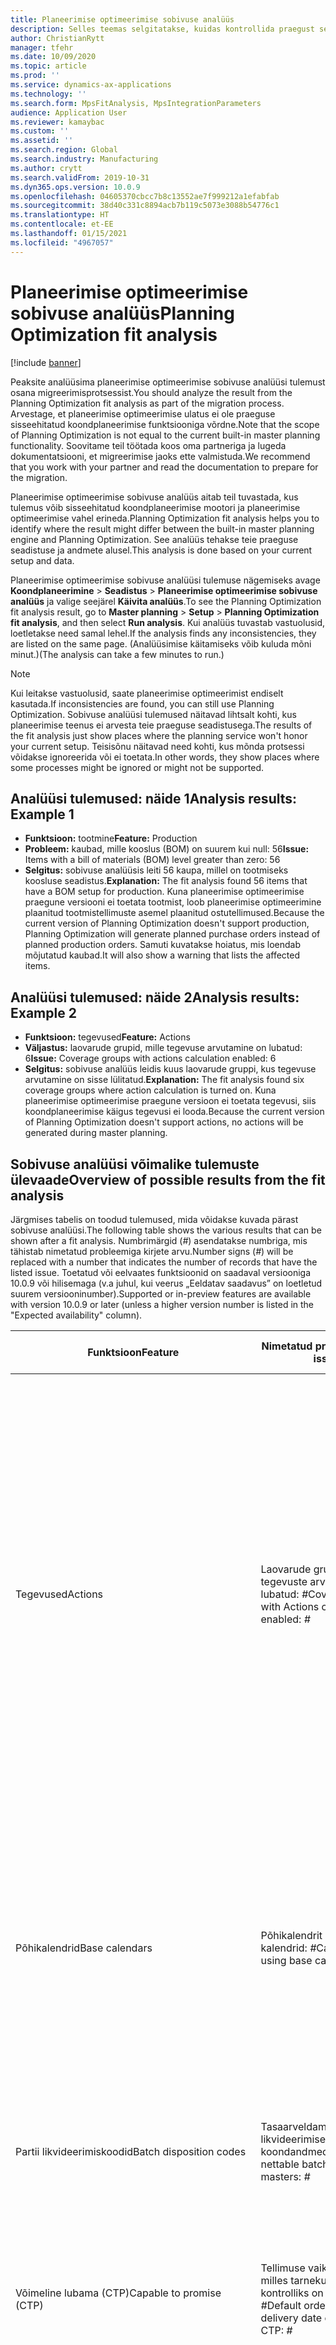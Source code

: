 ```yaml
---
title: Planeerimise optimeerimise sobivuse analüüs
description: Selles teemas selgitatakse, kuidas kontrollida praegust seadistust ja andmeid planeerimise optimeerimise funktsiooni võimaluste suhtes.
author: ChristianRytt
manager: tfehr
ms.date: 10/09/2020
ms.topic: article
ms.prod: ''
ms.service: dynamics-ax-applications
ms.technology: ''
ms.search.form: MpsFitAnalysis, MpsIntegrationParameters
audience: Application User
ms.reviewer: kamaybac
ms.custom: ''
ms.assetid: ''
ms.search.region: Global
ms.search.industry: Manufacturing
ms.author: crytt
ms.search.validFrom: 2019-10-31
ms.dyn365.ops.version: 10.0.9
ms.openlocfilehash: 04605370cbcc7b8c13552ae7f999212a1efabfab
ms.sourcegitcommit: 38d40c331c8894acb7b119c5073e3088b54776c1
ms.translationtype: HT
ms.contentlocale: et-EE
ms.lasthandoff: 01/15/2021
ms.locfileid: "4967057"
---
```

# <a name="planning-optimization-fit-analysis"></a><span data-ttu-id="e8161-103">Planeerimise optimeerimise sobivuse analüüs</span><span class="sxs-lookup"><span data-stu-id="e8161-103">Planning Optimization fit analysis</span></span>

[!include [banner](../../includes/banner.md)]

<span data-ttu-id="e8161-104">Peaksite analüüsima planeerimise optimeerimise sobivuse analüüsi tulemust osana migreerimisprotsessist.</span><span class="sxs-lookup"><span data-stu-id="e8161-104">You should analyze the result from the Planning Optimization fit analysis as part of the migration process.</span></span> <span data-ttu-id="e8161-105">Arvestage, et planeerimise optimeerimise ulatus ei ole praeguse sisseehitatud koondplaneerimise funktsiooniga võrdne.</span><span class="sxs-lookup"><span data-stu-id="e8161-105">Note that the scope of Planning Optimization is not equal to the current built-in master planning functionality.</span></span> <span data-ttu-id="e8161-106">Soovitame teil töötada koos oma partneriga ja lugeda dokumentatsiooni, et migreerimise jaoks ette valmistuda.</span><span class="sxs-lookup"><span data-stu-id="e8161-106">We recommend that you work with your partner and read the documentation to prepare for the migration.</span></span> 

<span data-ttu-id="e8161-107">Planeerimise optimeerimise sobivuse analüüs aitab teil tuvastada, kus tulemus võib sisseehitatud koondplaneerimise mootori ja planeerimise optimeerimise vahel erineda.</span><span class="sxs-lookup"><span data-stu-id="e8161-107">Planning Optimization fit analysis helps you to identify where the result might differ between the built-in master planning engine and Planning Optimization.</span></span> <span data-ttu-id="e8161-108">See analüüs tehakse teie praeguse seadistuse ja andmete alusel.</span><span class="sxs-lookup"><span data-stu-id="e8161-108">This analysis is done based on your current setup and data.</span></span> 

<span data-ttu-id="e8161-109">Planeerimise optimeerimise sobivuse analüüsi tulemuse nägemiseks avage **Koondplaneerimine** \> **Seadistus** \> **Planeerimise optimeerimise sobivuse analüüs** ja valige seejärel **Käivita analüüs**.</span><span class="sxs-lookup"><span data-stu-id="e8161-109">To see the Planning Optimization fit analysis result, go to **Master planning** \> **Setup** \> **Planning Optimization fit analysis**, and then select **Run analysis**.</span></span> <span data-ttu-id="e8161-110">Kui analüüs tuvastab vastuolusid, loetletakse need samal lehel.</span><span class="sxs-lookup"><span data-stu-id="e8161-110">If the analysis finds any inconsistencies, they are listed on the same page.</span></span> <span data-ttu-id="e8161-111">(Analüüsimise käitamiseks võib kuluda mõni minut.)</span><span class="sxs-lookup"><span data-stu-id="e8161-111">(The analysis can take a few minutes to run.)</span></span>

> [!NOTE]
> <span data-ttu-id="e8161-112">Kui leitakse vastuolusid, saate planeerimise optimeerimist endiselt kasutada.</span><span class="sxs-lookup"><span data-stu-id="e8161-112">If inconsistencies are found, you can still use Planning Optimization.</span></span> <span data-ttu-id="e8161-113">Sobivuse analüüsi tulemused näitavad lihtsalt kohti, kus planeerimise teenus ei arvesta teie praeguse seadistusega.</span><span class="sxs-lookup"><span data-stu-id="e8161-113">The results of the fit analysis just show places where the planning service won't honor your current setup.</span></span> <span data-ttu-id="e8161-114">Teisisõnu näitavad need kohti, kus mõnda protsessi võidakse ignoreerida või ei toetata.</span><span class="sxs-lookup"><span data-stu-id="e8161-114">In other words, they show places where some processes might be ignored or might not be supported.</span></span>

## <a name="analysis-results-example-1"></a><span data-ttu-id="e8161-115">Analüüsi tulemused: näide 1</span><span class="sxs-lookup"><span data-stu-id="e8161-115">Analysis results: Example 1</span></span>

- <span data-ttu-id="e8161-116">**Funktsioon:** tootmine</span><span class="sxs-lookup"><span data-stu-id="e8161-116">**Feature:** Production</span></span>
- <span data-ttu-id="e8161-117">**Probleem:** kaubad, mille kooslus (BOM) on suurem kui null: 56</span><span class="sxs-lookup"><span data-stu-id="e8161-117">**Issue:** Items with a bill of materials (BOM) level greater than zero: 56</span></span>
- <span data-ttu-id="e8161-118">**Selgitus:** sobivuse analüüsis leiti 56 kaupa, millel on tootmiseks koosluse seadistus.</span><span class="sxs-lookup"><span data-stu-id="e8161-118">**Explanation:** The fit analysis found 56 items that have a BOM setup for production.</span></span> <span data-ttu-id="e8161-119">Kuna planeerimise optimeerimise praegune versiooni ei toetata tootmist, loob planeerimise optimeerimine plaanitud tootmistellimuste asemel plaanitud ostutellimused.</span><span class="sxs-lookup"><span data-stu-id="e8161-119">Because the current version of Planning Optimization doesn't support production, Planning Optimization will generate planned purchase orders instead of planned production orders.</span></span> <span data-ttu-id="e8161-120">Samuti kuvatakse hoiatus, mis loendab mõjutatud kaubad.</span><span class="sxs-lookup"><span data-stu-id="e8161-120">It will also show a warning that lists the affected items.</span></span>

## <a name="analysis-results-example-2"></a><span data-ttu-id="e8161-121">Analüüsi tulemused: näide 2</span><span class="sxs-lookup"><span data-stu-id="e8161-121">Analysis results: Example 2</span></span>

- <span data-ttu-id="e8161-122">**Funktsioon:** tegevused</span><span class="sxs-lookup"><span data-stu-id="e8161-122">**Feature:** Actions</span></span>
- <span data-ttu-id="e8161-123">**Väljastus:** laovarude grupid, mille tegevuse arvutamine on lubatud: 6</span><span class="sxs-lookup"><span data-stu-id="e8161-123">**Issue:** Coverage groups with actions calculation enabled: 6</span></span>
- <span data-ttu-id="e8161-124">**Selgitus:** sobivuse analüüs leidis kuus laovarude gruppi, kus tegevuse arvutamine on sisse lülitatud.</span><span class="sxs-lookup"><span data-stu-id="e8161-124">**Explanation:** The fit analysis found six coverage groups where action calculation is turned on.</span></span> <span data-ttu-id="e8161-125">Kuna planeerimise optimeerimise praegune versioon ei toetata tegevusi, siis koondplaneerimise käigus tegevusi ei looda.</span><span class="sxs-lookup"><span data-stu-id="e8161-125">Because the current version of Planning Optimization doesn't support actions, no actions will be generated during master planning.</span></span>

## <a name="overview-of-possible-results-from-the-fit-analysis"></a><span data-ttu-id="e8161-126">Sobivuse analüüsi võimalike tulemuste ülevaade</span><span class="sxs-lookup"><span data-stu-id="e8161-126">Overview of possible results from the fit analysis</span></span>

<span data-ttu-id="e8161-127">Järgmises tabelis on toodud tulemused, mida võidakse kuvada pärast sobivuse analüüsi.</span><span class="sxs-lookup"><span data-stu-id="e8161-127">The following table shows the various results that can be shown after a fit analysis.</span></span> <span data-ttu-id="e8161-128">Numbrimärgid (_\#_) asendatakse numbriga, mis tähistab nimetatud probleemiga kirjete arvu.</span><span class="sxs-lookup"><span data-stu-id="e8161-128">Number signs (_\#_) will be replaced with a number that indicates the number of records that have the listed issue.</span></span> <span data-ttu-id="e8161-129">Toetatud või eelvaates funktsioonid on saadaval versiooniga 10.0.9 või hilisemaga (v.a juhul, kui veerus „Eeldatav saadavus” on loetletud suurem versiooninumber).</span><span class="sxs-lookup"><span data-stu-id="e8161-129">Supported or in-preview features are available with version 10.0.9 or later (unless a higher version number is listed in the "Expected availability" column).</span></span>

| <span data-ttu-id="e8161-130">Funktsioon</span><span class="sxs-lookup"><span data-stu-id="e8161-130">Feature</span></span> | <span data-ttu-id="e8161-131">Nimetatud probleem</span><span class="sxs-lookup"><span data-stu-id="e8161-131">Listed issue</span></span> | <span data-ttu-id="e8161-132">Selgitus</span><span class="sxs-lookup"><span data-stu-id="e8161-132">Explanation</span></span> | <span data-ttu-id="e8161-133">Eeldatav saadavus</span><span class="sxs-lookup"><span data-stu-id="e8161-133">Expected availability</span></span> |
| --- | --- | --- | --- |
| <span data-ttu-id="e8161-134">Tegevused</span><span class="sxs-lookup"><span data-stu-id="e8161-134">Actions</span></span> | <span data-ttu-id="e8161-135">Laovarude grupp, mille tegevuste arvutamine on lubatud: _\#_</span><span class="sxs-lookup"><span data-stu-id="e8161-135">Coverage groups with Actions calculation enabled: _\#_</span></span> | <span data-ttu-id="e8161-136">See funktsioon on ootel.</span><span class="sxs-lookup"><span data-stu-id="e8161-136">This feature is pending.</span></span> <span data-ttu-id="e8161-137">Sellest sättest hoolimata ei looda praegu koondplaneerimise ajal tegevusi, kui planeerimise optimeerimine on lubatud.</span><span class="sxs-lookup"><span data-stu-id="e8161-137">Currently, actions aren't generated during master planning when Planning Optimization is enabled, regardless of this setting.</span></span> <span data-ttu-id="e8161-138">Tegevuste peamine eesmärk on pakkuda soovitusi olemasolevate tellimuste muutmiseks.</span><span class="sxs-lookup"><span data-stu-id="e8161-138">The main purpose of actions is to suggest changes to existing orders.</span></span> <span data-ttu-id="e8161-139">Hinnake, kas teie äriprotsessi osana rakendatakse tegevusi aktiivselt või piisab tellimustega seotud viivituste teabest.</span><span class="sxs-lookup"><span data-stu-id="e8161-139">Evaluate if actions are actively applied as part of your business processes or if the delay information related to the orders is sufficient.</span></span> | <span data-ttu-id="e8161-140">2021. oktoober</span><span class="sxs-lookup"><span data-stu-id="e8161-140">October 2021</span></span> |
| <span data-ttu-id="e8161-141">Põhikalendrid</span><span class="sxs-lookup"><span data-stu-id="e8161-141">Base calendars</span></span> | <span data-ttu-id="e8161-142">Põhikalendrit kasutavad kalendrid: _\#_</span><span class="sxs-lookup"><span data-stu-id="e8161-142">Calendars using base calendar: _\#_</span></span> | <span data-ttu-id="e8161-143">See funktsioon on ootel.</span><span class="sxs-lookup"><span data-stu-id="e8161-143">This feature is pending.</span></span> <span data-ttu-id="e8161-144">Praegu eiratakse põhikalendrit, kui planeerimise optimeerimine on lubatud.</span><span class="sxs-lookup"><span data-stu-id="e8161-144">Currently, the base calendar is ignored when Planning Optimization is enabled.</span></span> <span data-ttu-id="e8161-145">Hinnake, kas teie äriprotsesside jaoks on vajalik põhikalender või piisab kalendrite otsesest seadistusest.</span><span class="sxs-lookup"><span data-stu-id="e8161-145">Evaluate if the base calendar is needed for your business processes or if direct setup in calendars is sufficient.</span></span> | <span data-ttu-id="e8161-146">2021. aprill</span><span class="sxs-lookup"><span data-stu-id="e8161-146">April 2021</span></span> | 
| <span data-ttu-id="e8161-147">Partii likvideerimiskoodid</span><span class="sxs-lookup"><span data-stu-id="e8161-147">Batch disposition codes</span></span> | <span data-ttu-id="e8161-148">Tasaarveldamatu partii likvideerimise koondandmed: _\#_</span><span class="sxs-lookup"><span data-stu-id="e8161-148">Non-nettable batch disposition masters: _\#_</span></span> | <span data-ttu-id="e8161-149">See funktsioon on ootel.</span><span class="sxs-lookup"><span data-stu-id="e8161-149">This feature is pending.</span></span> <span data-ttu-id="e8161-150">Praegu eiratakse partii likvideerimise koode, kui planeerimise optimeerimine on lubatud.</span><span class="sxs-lookup"><span data-stu-id="e8161-150">Currently, batch disposition codes are ignored when Planning Optimization is enabled.</span></span> | <span data-ttu-id="e8161-151">2021. oktoober</span><span class="sxs-lookup"><span data-stu-id="e8161-151">October 2021</span></span> |
| <span data-ttu-id="e8161-152">Võimeline lubama (CTP)</span><span class="sxs-lookup"><span data-stu-id="e8161-152">Capable to promise (CTP)</span></span> | <span data-ttu-id="e8161-153">Tellimuse vaikesätted, milles tarnekuupäeva kontrolliks on seatud CTP: _\#_</span><span class="sxs-lookup"><span data-stu-id="e8161-153">Default order settings with delivery date control set to CTP: _\#_</span></span> | <span data-ttu-id="e8161-154">See funktsioon on ootel.</span><span class="sxs-lookup"><span data-stu-id="e8161-154">This feature is pending.</span></span> <span data-ttu-id="e8161-155">Sellest sättest hoolimata eiratakse praegu CTP-d, kui planeerimise optimeerimine on lubatud.</span><span class="sxs-lookup"><span data-stu-id="e8161-155">Currently, CTP is ignored when Planning Optimization is enabled, regardless of this setting.</span></span> | <span data-ttu-id="e8161-156">2021. oktoober</span><span class="sxs-lookup"><span data-stu-id="e8161-156">October 2021</span></span> |
| <span data-ttu-id="e8161-157">Staatilise plaani kopeerimine dünaamilisse plaani</span><span class="sxs-lookup"><span data-stu-id="e8161-157">Copy static to dynamic plan</span></span> | <span data-ttu-id="e8161-158">Koondplaneerimise parameetrites on lubatud staatilise plaani kopeerimine dünaamilisse plaani.</span><span class="sxs-lookup"><span data-stu-id="e8161-158">Copy of static to dynamic plan is enabled on the master planning parameters.</span></span> | <span data-ttu-id="e8161-159">Sellest sättest hoolimata ei kopeeri planeerimise optimeerimine staatilist plaani dünaamilisse plaani.</span><span class="sxs-lookup"><span data-stu-id="e8161-159">Planning Optimization doesn't copy the static plan to the dynamic plan, regardless of this setting.</span></span> <span data-ttu-id="e8161-160">Üldiselt on see kontseptsioon vähem oluline kiiruse ja täieliku taasloomise tõttu, mida planeerimise optimeerimine võimaldab.</span><span class="sxs-lookup"><span data-stu-id="e8161-160">In general, this concept is less relevant because of the speed and complete regeneration that Planning Optimization provides.</span></span> <span data-ttu-id="e8161-161">Kui kasutatakse kaht või enamat plaani, tuleb iga plaani jaoks käivitada koondplaneerimine.</span><span class="sxs-lookup"><span data-stu-id="e8161-161">If two or more plans are used, master planning should be triggered for each plan.</span></span> | <span data-ttu-id="e8161-162">2021. oktoober</span><span class="sxs-lookup"><span data-stu-id="e8161-162">October 2021</span></span> |
| <span data-ttu-id="e8161-163">Kinnitamine</span><span class="sxs-lookup"><span data-stu-id="e8161-163">Firming</span></span> | <span data-ttu-id="e8161-164">Laovarude grupid, millel on määratud automaatkinnitamise ajapiir: _\#_</span><span class="sxs-lookup"><span data-stu-id="e8161-164">Coverage groups with auto firming time fence set: _\#_</span></span> | <span data-ttu-id="e8161-165">Versioonis 10.0.7 ja uuemates versioonides toetatakse kinnitamist eraldi kinnitamise pakett-tööna pärast koondplaneerimise lõpule viimist (eeldusel, et funktsioon _Automaatkinnitus planeerimise optimeerimiseks_ on [funktsioonihalduses](../../../fin-ops-core/fin-ops/get-started/feature-management/feature-management-overview.md) lubatud).</span><span class="sxs-lookup"><span data-stu-id="e8161-165">In version 10.0.7 and later, firming is supported as a separate firming batch job after master planning is completed (provided the _Auto-firming for Planning Optimization_ feature has been enabled in [feature management](../../../fin-ops-core/fin-ops/get-started/feature-management/feature-management-overview.md)).</span></span> <span data-ttu-id="e8161-166">Arvestage sellega, et automaatkinnitus planeerimise optimeerimiseks põhineb tellimuse kuupäeval (alguskuupäeval), mitte vajaduse kuupäeval (lõppkuupäeval).</span><span class="sxs-lookup"><span data-stu-id="e8161-166">Note that auto firming for Planning Optimization is based on the order date (start date), not the requirement date (end date).</span></span> <span data-ttu-id="e8161-167">Selline käitumismudel tagab, et plaanitud tellimuste kinnitamine toimub õigel ajal, ilma et peaksite kinnitamisajavahemikus täitmisajaga arvestama.</span><span class="sxs-lookup"><span data-stu-id="e8161-167">This behavior ensures that firming of planned orders occurs in due time, without having to include lead time in the firming time fence.</span></span> | <span data-ttu-id="e8161-168">Toetatud</span><span class="sxs-lookup"><span data-stu-id="e8161-168">Supported</span></span> |
| <span data-ttu-id="e8161-169">Kinnitamine</span><span class="sxs-lookup"><span data-stu-id="e8161-169">Firming</span></span> | <span data-ttu-id="e8161-170">Kauba laovarude kirjed, millel on määratud automaatkinnitamine: _\#_</span><span class="sxs-lookup"><span data-stu-id="e8161-170">Item coverage records with auto firming set: _\#_</span></span> | <span data-ttu-id="e8161-171">Versioonis 10.0.7 ja uuemates versioonides toetatakse automaatkinnitamist eraldi kinnitamise pakett-tööna pärast koondplaneerimise lõpule viimist (eeldusel, et funktsioon _Automaatkinnitus planeerimise optimeerimiseks_ on [funktsioonihalduses](../../../fin-ops-core/fin-ops/get-started/feature-management/feature-management-overview.md) lubatud).</span><span class="sxs-lookup"><span data-stu-id="e8161-171">In version 10.0.7 and later, auto firming is supported as a separate firming batch job after master planning is completed (provided the _Auto-firming for Planning Optimization_ feature has been enabled in [feature management](../../../fin-ops-core/fin-ops/get-started/feature-management/feature-management-overview.md)).</span></span> <span data-ttu-id="e8161-172">Arvestage sellega, et automaatkinnitus planeerimise optimeerimiseks põhineb tellimuse kuupäeval (alguskuupäeval), mitte vajaduse kuupäeval (lõppkuupäeval).</span><span class="sxs-lookup"><span data-stu-id="e8161-172">Note that auto firming for Planning Optimization is based on the order date (start date), not the requirement date (end date).</span></span> <span data-ttu-id="e8161-173">Selline käitumismudel tagab, et plaanitud tellimuste kinnitamine toimub õigel ajal, ilma et peaksite kinnitamisajavahemikus täitmisajaga arvestama.</span><span class="sxs-lookup"><span data-stu-id="e8161-173">This behavior ensures that firming of planned orders occurs in due time, without having to include lead time in the firming time fence.</span></span> | <span data-ttu-id="e8161-174">Toetatud</span><span class="sxs-lookup"><span data-stu-id="e8161-174">Supported</span></span> |
| <span data-ttu-id="e8161-175">Kinnitamine</span><span class="sxs-lookup"><span data-stu-id="e8161-175">Firming</span></span> | <span data-ttu-id="e8161-176">Koondplaanid, millel on määratud automaatkinnitamine: _\#_</span><span class="sxs-lookup"><span data-stu-id="e8161-176">Master plans with auto firming set: _\#_</span></span> | <span data-ttu-id="e8161-177">Versioonis 10.0.7 ja uuemates versioonides toetatakse automaatkinnitamist eraldi kinnitamise pakett-tööna pärast koondplaneerimise lõpule viimist (eeldusel, et funktsioon _Automaatkinnitus planeerimise optimeerimiseks_ on [funktsioonihalduses](../../../fin-ops-core/fin-ops/get-started/feature-management/feature-management-overview.md) lubatud).</span><span class="sxs-lookup"><span data-stu-id="e8161-177">In version 10.0.7 and later, auto firming is supported as a separate firming batch job after master planning is completed (provided the _Auto-firming for Planning Optimization_ feature has been enabled in [feature management](../../../fin-ops-core/fin-ops/get-started/feature-management/feature-management-overview.md)).</span></span> <span data-ttu-id="e8161-178">Arvestage sellega, et automaatkinnitus planeerimise optimeerimiseks põhineb tellimuse kuupäeval (alguskuupäeval), mitte vajaduse kuupäeval (lõppkuupäeval).</span><span class="sxs-lookup"><span data-stu-id="e8161-178">Note that auto firming for Planning Optimization is based on the order date (start date), not the requirement date (end date).</span></span> <span data-ttu-id="e8161-179">Selline käitumismudel tagab, et plaanitud tellimuste kinnitamine toimub õigel ajal, ilma et peaksite kinnitamisajavahemikus täitmisajaga arvestama.</span><span class="sxs-lookup"><span data-stu-id="e8161-179">This behavior ensures that firming of planned orders occurs in due time, without having to include lead time in the firming time fence.</span></span> | <span data-ttu-id="e8161-180">Toetatud</span><span class="sxs-lookup"><span data-stu-id="e8161-180">Supported</span></span> |
| <span data-ttu-id="e8161-181">FitAnalysisPlanningItems</span><span class="sxs-lookup"><span data-stu-id="e8161-181">FitAnalysisPlanningItems</span></span> | <span data-ttu-id="e8161-182">Plaanimisüksused: _\#_</span><span class="sxs-lookup"><span data-stu-id="e8161-182">Planning Items: _\#_</span></span> | <span data-ttu-id="e8161-183">See funktsioon on ootel.</span><span class="sxs-lookup"><span data-stu-id="e8161-183">This feature is pending.</span></span> <span data-ttu-id="e8161-184">Praegu käsitletakse plaanimisüksuseid nagu tavalisi kaupu, kui planeerimise optimeerimine on lubatud.</span><span class="sxs-lookup"><span data-stu-id="e8161-184">Currently, planning items are handled like regular items when Planning Optimization is enabled.</span></span> | <span data-ttu-id="e8161-185">2021. oktoober</span><span class="sxs-lookup"><span data-stu-id="e8161-185">October 2021</span></span> |
| <span data-ttu-id="e8161-186">Eelarve</span><span class="sxs-lookup"><span data-stu-id="e8161-186">Forecast</span></span> | <span data-ttu-id="e8161-187">Laovarude grupid, millel on lubatud kontsernisiseste tellimuste kaasamine: _\#_</span><span class="sxs-lookup"><span data-stu-id="e8161-187">Coverage groups with "Include intercompany orders" enabled: _\#_</span></span> | <span data-ttu-id="e8161-188">See funktsioon on ootel.</span><span class="sxs-lookup"><span data-stu-id="e8161-188">This feature is pending.</span></span> <span data-ttu-id="e8161-189">Sellest sättest hoolimata ei hõlma koondplaneerimine praegu sissetulevat planeeritud nõudlust, kui planeerimise optimeerimine on lubatud.</span><span class="sxs-lookup"><span data-stu-id="e8161-189">Currently, master planning doesn't include downstream planned demand when Planning Optimization is enabled, regardless of this setting.</span></span> <span data-ttu-id="e8161-190">Pange tähele, et väljastatud/kinnitatud tellimused töötavad endiselt tavaliste kontsernisiseste funktsioonidega ja hõlmavad enamikku stsenaariume.</span><span class="sxs-lookup"><span data-stu-id="e8161-190">Note that released/firmed orders still work with the regular intercompany functionality and will cover most scenarios.</span></span> | <span data-ttu-id="e8161-191">Eelvaates</span><span class="sxs-lookup"><span data-stu-id="e8161-191">In preview</span></span> |
| <span data-ttu-id="e8161-192">Eelarve</span><span class="sxs-lookup"><span data-stu-id="e8161-192">Forecast</span></span> | <span data-ttu-id="e8161-193">Laovarude grupid, mille sätte „Prognoosi vähendamisalus:” väärtus pole „Tellimused”: _\#_</span><span class="sxs-lookup"><span data-stu-id="e8161-193">Coverage groups with "Reduce forecast by" setting set to a value different than "Orders": _\#_</span></span> | <span data-ttu-id="e8161-194">Sellest sättest hoolimata kasutab planeerimise optimeerimine tellimuste puhul vaikimisi sätet „Prognoosi vähendamisalus:”.</span><span class="sxs-lookup"><span data-stu-id="e8161-194">By default, Planning Optimization uses "Reduce forecast by" for orders, regardless of this setting.</span></span> | <span data-ttu-id="e8161-195">Toetatud</span><span class="sxs-lookup"><span data-stu-id="e8161-195">Supported</span></span> |
| <span data-ttu-id="e8161-196">Eelarve</span><span class="sxs-lookup"><span data-stu-id="e8161-196">Forecast</span></span> | <span data-ttu-id="e8161-197">Alammudelitega prognoosimudelid: _\#_</span><span class="sxs-lookup"><span data-stu-id="e8161-197">Forecast models with sub models: _\#_</span></span> | <span data-ttu-id="e8161-198">See funktsioon on ootel.</span><span class="sxs-lookup"><span data-stu-id="e8161-198">This feature is pending.</span></span> <span data-ttu-id="e8161-199">Praegu ei toetata allmudeleid kasutavaid prognoose, kui planeerimise optimeerimine on lubatud.</span><span class="sxs-lookup"><span data-stu-id="e8161-199">Currently, forecasts that use sub-models aren't supported when Planning Optimization is enabled.</span></span> <span data-ttu-id="e8161-200">Neid eiratakse, hoolimata sellest sättest.</span><span class="sxs-lookup"><span data-stu-id="e8161-200">They will be ignored, regardless of this setting.</span></span> | <span data-ttu-id="e8161-201">2021. aprill</span><span class="sxs-lookup"><span data-stu-id="e8161-201">April 2021</span></span> |
| <span data-ttu-id="e8161-202">Eelarve</span><span class="sxs-lookup"><span data-stu-id="e8161-202">Forecast</span></span> | <span data-ttu-id="e8161-203">Koondplaanid, millel on lubatud säte „Kaasa tarneprognoos”: _\#_</span><span class="sxs-lookup"><span data-stu-id="e8161-203">Master plans with "Include supply forecast" enabled: _\#_</span></span> | <span data-ttu-id="e8161-204">See funktsioon on ootel.</span><span class="sxs-lookup"><span data-stu-id="e8161-204">This feature is pending.</span></span> <span data-ttu-id="e8161-205">Praegu ei toetata tarneprognoose, kui planeerimise optimeerimine on lubatud.</span><span class="sxs-lookup"><span data-stu-id="e8161-205">Currently, supply forecasts aren't supported when Planning Optimization is enabled.</span></span> <span data-ttu-id="e8161-206">Neid eiratakse, hoolimata sellest sättest.</span><span class="sxs-lookup"><span data-stu-id="e8161-206">They will be ignored, regardless of this setting.</span></span> | <span data-ttu-id="e8161-207">2021. oktoober</span><span class="sxs-lookup"><span data-stu-id="e8161-207">October 2021</span></span> |
| <span data-ttu-id="e8161-208">Ajapiir</span><span class="sxs-lookup"><span data-stu-id="e8161-208">Freeze time fence</span></span> | <span data-ttu-id="e8161-209">Laovarude grupid, millel on määratud külmutamise ajapiir: _\#_</span><span class="sxs-lookup"><span data-stu-id="e8161-209">Coverage groups with freeze time fence set: _\#_</span></span> | <span data-ttu-id="e8161-210">Külmutamise ajapiiri ei kasutata sageli ja praegu pole plaanis seda planeerimise optimeerimisse kaasata.</span><span class="sxs-lookup"><span data-stu-id="e8161-210">The freeze time fence isn't often used, and there are currently no plans to include it for Planning Optimization.</span></span> <span data-ttu-id="e8161-211">Sellest sättest hoolimata eiratakse praegu külmutamise ajapiiri seadistust, kui planeerimise optimeerimine on lubatud.</span><span class="sxs-lookup"><span data-stu-id="e8161-211">Currently, the freeze time fence setup is ignored when Planning Optimization is enabled, regardless of this setting.</span></span> | <span data-ttu-id="e8161-212">Pole rakendatav</span><span class="sxs-lookup"><span data-stu-id="e8161-212">N/A</span></span> |
| <span data-ttu-id="e8161-213">Ajapiir</span><span class="sxs-lookup"><span data-stu-id="e8161-213">Freeze time fence</span></span> | <span data-ttu-id="e8161-214">Kauba laovarude kirjed, millel on määratud külmutamise ajapiir: _\#_</span><span class="sxs-lookup"><span data-stu-id="e8161-214">Item coverage records with freeze time fence set: _\#_</span></span> | <span data-ttu-id="e8161-215">Külmutamise ajapiiri ei kasutata sageli ja praegu pole plaanis seda planeerimise optimeerimisse kaasata.</span><span class="sxs-lookup"><span data-stu-id="e8161-215">The freeze time fence isn't often used, and there are currently no plans to include it for Planning Optimization.</span></span> <span data-ttu-id="e8161-216">Sellest sättest hoolimata eiratakse praegu külmutamise ajapiiri seadistust, kui planeerimise optimeerimine on lubatud.</span><span class="sxs-lookup"><span data-stu-id="e8161-216">Currently, the freeze time fence setup is ignored when Planning Optimization is enabled, regardless of this setting.</span></span> | <span data-ttu-id="e8161-217">Pole rakendatav</span><span class="sxs-lookup"><span data-stu-id="e8161-217">N/A</span></span> |
| <span data-ttu-id="e8161-218">Ajapiir</span><span class="sxs-lookup"><span data-stu-id="e8161-218">Freeze time fence</span></span> | <span data-ttu-id="e8161-219">Koondplaanid, millel on määratud külmutamise ajapiir: _\#_</span><span class="sxs-lookup"><span data-stu-id="e8161-219">Master plans with freeze time fence set: _\#_</span></span> | <span data-ttu-id="e8161-220">Külmutamise ajapiiri ei kasutata sageli ja praegu pole plaanis seda planeerimise optimeerimisse kaasata.</span><span class="sxs-lookup"><span data-stu-id="e8161-220">The freeze time fence isn't often used, and there are currently no plans to include it for Planning Optimization.</span></span> <span data-ttu-id="e8161-221">Sellest sättest hoolimata eiratakse praegu külmutamise ajapiiri seadistust, kui planeerimise optimeerimine on lubatud.</span><span class="sxs-lookup"><span data-stu-id="e8161-221">Currently, the freeze time fence setup is ignored when Planning Optimization is enabled, regardless of this setting.</span></span> | <span data-ttu-id="e8161-222">Pole rakendatav</span><span class="sxs-lookup"><span data-stu-id="e8161-222">N/A</span></span> |
| <span data-ttu-id="e8161-223">Kontsernisisene</span><span class="sxs-lookup"><span data-stu-id="e8161-223">Intercompany</span></span> | <span data-ttu-id="e8161-224">Koondplaanid, mis hõlmavad plaanitud sissetulevat nõudlust: _\#_</span><span class="sxs-lookup"><span data-stu-id="e8161-224">Master plans including planned downstream demand: _\#_</span></span> | <span data-ttu-id="e8161-225">See funktsioon on ootel.</span><span class="sxs-lookup"><span data-stu-id="e8161-225">This feature is pending.</span></span> <span data-ttu-id="e8161-226">Sellest sättest hoolimata ei hõlma koondplaneerimine praegu sissetulevat planeeritud nõudlust, kui planeerimise optimeerimine on lubatud.</span><span class="sxs-lookup"><span data-stu-id="e8161-226">Currently, master planning doesn't include downstream planned demand when Planning Optimization is enabled, regardless of this setting.</span></span> <span data-ttu-id="e8161-227">Pange tähele, et väljastatud/kinnitatud tellimused töötavad endiselt tüüpiliste kontsernisiseste funktsioonidega ja hõlmavad enamikku stsenaariume.</span><span class="sxs-lookup"><span data-stu-id="e8161-227">Note that released/firmed orders still work with the normal intercompany functionality and will cover most scenarios.</span></span> | <span data-ttu-id="e8161-228">Eelvaates</span><span class="sxs-lookup"><span data-stu-id="e8161-228">In preview</span></span> |
| <span data-ttu-id="e8161-229">Kanban</span><span class="sxs-lookup"><span data-stu-id="e8161-229">Kanban</span></span> | <span data-ttu-id="e8161-230">Kauba laovarude kirjed, mille plaanitud tellimusetüüp on kanban: _\#_</span><span class="sxs-lookup"><span data-stu-id="e8161-230">Item coverage records with planned order type kanban: _\#_</span></span> | <span data-ttu-id="e8161-231">See funktsioon on ootel.</span><span class="sxs-lookup"><span data-stu-id="e8161-231">This feature is pending.</span></span> <span data-ttu-id="e8161-232">Praegu eiratakse kanbaniks määratud kauba laovarusid, kui planeerimise optimeerimine on lubatud.</span><span class="sxs-lookup"><span data-stu-id="e8161-232">Currently, item coverage that is set to kanban will be ignored when Planning Optimization is enabled.</span></span> <span data-ttu-id="e8161-233">Plaanitud tellimusetüübi kanban puhul kuvatakse koondplaneerimise ajal hoiatus ja seotud nõudluse täitmiseks luuakse plaanitud ostutellimused.</span><span class="sxs-lookup"><span data-stu-id="e8161-233">The kanban planned order type will create a warning during master planning, and planned purchase orders will be created to cover the related demand.</span></span> | <span data-ttu-id="e8161-234">2021. oktoober</span><span class="sxs-lookup"><span data-stu-id="e8161-234">October 2021</span></span> |
| <span data-ttu-id="e8161-235">Kanban</span><span class="sxs-lookup"><span data-stu-id="e8161-235">Kanban</span></span> | <span data-ttu-id="e8161-236">Kanban-tellimuse vaiketüübiga kaubad: _\#_</span><span class="sxs-lookup"><span data-stu-id="e8161-236">Items with default order type kanban: _\#_</span></span> | <span data-ttu-id="e8161-237">Praegu eiratakse kanbaniks määratud vaiketellimusetüüpi, kui planeerimise optimeerimine on lubatud.</span><span class="sxs-lookup"><span data-stu-id="e8161-237">Currently, a default order type that is set to kanban will be ignored when Planning Optimization is enabled.</span></span> <span data-ttu-id="e8161-238">Vaiketellimusetüübi kanban puhul kuvatakse koondplaneerimise ajal hoiatus ja seotud nõudluse täitmiseks luuakse plaanitud ostutellimused.</span><span class="sxs-lookup"><span data-stu-id="e8161-238">The kanban default order type will create a warning during master planning, and planned purchase orders will be created to cover the related demand.</span></span> | <span data-ttu-id="e8161-239">2021. oktoober</span><span class="sxs-lookup"><span data-stu-id="e8161-239">October 2021</span></span> |
| <span data-ttu-id="e8161-240">Toote töötsükli olek</span><span class="sxs-lookup"><span data-stu-id="e8161-240">Product lifecycle state</span></span>   | <span data-ttu-id="e8161-241">Toote töötsükli olekud pole planeerimiseks aktiivsed: _\#_</span><span class="sxs-lookup"><span data-stu-id="e8161-241">Product lifecycle states not active for planning: _\#_</span></span> | <span data-ttu-id="e8161-242">See on ootel funktsioon.</span><span class="sxs-lookup"><span data-stu-id="e8161-242">This is a pending feature.</span></span> <span data-ttu-id="e8161-243">Hetkel toote töötsükli olekut ignoreeritakse, kui planeerimise optimeerimine on lubatud.</span><span class="sxs-lookup"><span data-stu-id="e8161-243">Currently the Product lifecycle state is ignored with Planning Optimization enabled.</span></span> <span data-ttu-id="e8161-244">Saate korrigeerida plaani taseme tootefiltrit, et vältida toodete kaasamist, kui planeerimisel on toote töötsükli olek keelatud.</span><span class="sxs-lookup"><span data-stu-id="e8161-244">You can adjust the plan level product filter to avoid including products where product lifecycle state is disabled for planning.</span></span> | <span data-ttu-id="e8161-245">Toetatud</span><span class="sxs-lookup"><span data-stu-id="e8161-245">Supported</span></span> |
| <span data-ttu-id="e8161-246">Tootmine</span><span class="sxs-lookup"><span data-stu-id="e8161-246">Production</span></span> | <span data-ttu-id="e8161-247">Ümardamise või mitme häälestusega koosluseread: _\#_</span><span class="sxs-lookup"><span data-stu-id="e8161-247">BOM lines with rounding or multiple setup: _\#_</span></span> | <span data-ttu-id="e8161-248">See funktsioon on ootel.</span><span class="sxs-lookup"><span data-stu-id="e8161-248">This feature is pending.</span></span> <span data-ttu-id="e8161-249">Sellest sättest hoolimata eiratakse praegu koosluseridade puhul ümardamist ja mitut häälestust, kui planeerimise optimeerimine on lubatud.</span><span class="sxs-lookup"><span data-stu-id="e8161-249">Currently, rounding and multiple setups are ignored on BOM lines when Planning Optimization is enabled, regardless of this setting.</span></span> | <span data-ttu-id="e8161-250">2021. aprill</span><span class="sxs-lookup"><span data-stu-id="e8161-250">April 2021</span></span> |
| <span data-ttu-id="e8161-251">Tootmine</span><span class="sxs-lookup"><span data-stu-id="e8161-251">Production</span></span> | <span data-ttu-id="e8161-252">Valemi mõõtmisega koosluse-/valemiread: _\#_</span><span class="sxs-lookup"><span data-stu-id="e8161-252">BOM/formula lines with formula measurement: _\#_</span></span> | <span data-ttu-id="e8161-253">See funktsioon on ootel.</span><span class="sxs-lookup"><span data-stu-id="e8161-253">This feature is pending.</span></span> <span data-ttu-id="e8161-254">Sellest sättest hoolimata eiratakse praegu koosluse- ja valemiridade puhul valemi mõõtmist, kui planeerimise optimeerimine on lubatud.</span><span class="sxs-lookup"><span data-stu-id="e8161-254">Currently, formula measurement is ignored on BOM and formula lines when Planning Optimization is enabled, regardless of this setting.</span></span> | <span data-ttu-id="e8161-255">2021. oktoober</span><span class="sxs-lookup"><span data-stu-id="e8161-255">October 2021</span></span> |
| <span data-ttu-id="e8161-256">Tootmine</span><span class="sxs-lookup"><span data-stu-id="e8161-256">Production</span></span> | <span data-ttu-id="e8161-257">Kauba asendamisega koosluse-/valemiread (plaanigrupid): _\#_</span><span class="sxs-lookup"><span data-stu-id="e8161-257">BOM/formula lines with item substitution (plan groups): _\#_</span></span> | <span data-ttu-id="e8161-258">See funktsioon on ootel.</span><span class="sxs-lookup"><span data-stu-id="e8161-258">This feature is pending.</span></span> <span data-ttu-id="e8161-259">Sellest sättest hoolimata eiratakse praegu koosluse- ja valemiridade puhul kauba asendamist (plaanigruppe), kui planeerimise optimeerimine on lubatud.</span><span class="sxs-lookup"><span data-stu-id="e8161-259">Currently, item substitution (plan groups) is ignored on BOM and formula lines when Planning Optimization is enabled, regardless of this setting.</span></span> | <span data-ttu-id="e8161-260">2021. oktoober</span><span class="sxs-lookup"><span data-stu-id="e8161-260">October 2021</span></span> |
| <span data-ttu-id="e8161-261">Tootmine</span><span class="sxs-lookup"><span data-stu-id="e8161-261">Production</span></span> | <span data-ttu-id="e8161-262">Negatiivse kogusega koosluse-/valemiread: _\#_</span><span class="sxs-lookup"><span data-stu-id="e8161-262">BOM/formula lines with negative quantity: _\#_</span></span> | <span data-ttu-id="e8161-263">See funktsioon on ootel.</span><span class="sxs-lookup"><span data-stu-id="e8161-263">This feature is pending.</span></span> <span data-ttu-id="e8161-264">Koosluse- ja valemiread, millel on negatiivne kogus, kaasatakse kogusega 0 (null) ja kuvatakse hoiatus, kui planeerimise optimeerimine on lubatud.</span><span class="sxs-lookup"><span data-stu-id="e8161-264">BOM and formula lines that have negative quantity will be included with a quantity of 0 (zero) and a warning will be issued when Planning Optimization is enabled.</span></span> <span data-ttu-id="e8161-265">Värskendage koondandmeid, et vältida hoiatusi.</span><span class="sxs-lookup"><span data-stu-id="e8161-265">Update master data to avoid warnings.</span></span> | <span data-ttu-id="e8161-266">2021. oktoober</span><span class="sxs-lookup"><span data-stu-id="e8161-266">October 2021</span></span> |
| <span data-ttu-id="e8161-267">Tootmine</span><span class="sxs-lookup"><span data-stu-id="e8161-267">Production</span></span> | <span data-ttu-id="e8161-268">Ressursipõhise tarbimisega koosluse-/valemiread: _\#_</span><span class="sxs-lookup"><span data-stu-id="e8161-268">BOM/formula lines with resource consumption: _\#_</span></span> | <span data-ttu-id="e8161-269">See funktsioon on ootel.</span><span class="sxs-lookup"><span data-stu-id="e8161-269">This feature is pending.</span></span> <span data-ttu-id="e8161-270">Praegu eiratakse ressursipõhise tarbimisega koosluse-/valemiridasid, kui planeerimise optimeerimine on lubatud.</span><span class="sxs-lookup"><span data-stu-id="e8161-270">Currently, BOM and formula lines that have resource consumption are ignored when Planning Optimization is enabled.</span></span> <span data-ttu-id="e8161-271">Selle funktsiooni toetamisel kasutatakse materjalinõude korral tootmise alguskuupäeva.</span><span class="sxs-lookup"><span data-stu-id="e8161-271">When this feature is supported, the material requirement will be set to the production start date.</span></span> <span data-ttu-id="e8161-272">Kuni seda funktsiooni toetatakse, ei looda nõudeid materjalide jaoks, mis on märgitud ressursitarbimise lipuga.</span><span class="sxs-lookup"><span data-stu-id="e8161-272">Until this feature is supported, requirements will not be generated for materials that are marked with a resource consumption flag.</span></span> | <span data-ttu-id="e8161-273">2021. aprill</span><span class="sxs-lookup"><span data-stu-id="e8161-273">April 2021</span></span> |
| <span data-ttu-id="e8161-274">Tootmine</span><span class="sxs-lookup"><span data-stu-id="e8161-274">Production</span></span> | <span data-ttu-id="e8161-275">Etapipõhise tarbimisega koosluse-/valemiread: _\#_</span><span class="sxs-lookup"><span data-stu-id="e8161-275">BOM/formula lines with step consumption: _\#_</span></span> | <span data-ttu-id="e8161-276">See funktsioon on ootel.</span><span class="sxs-lookup"><span data-stu-id="e8161-276">This feature is pending.</span></span> <span data-ttu-id="e8161-277">Praegu eiratakse koosluse-/valemiridadel etapipõhist tarbimist, kui planeerimise optimeerimine on lubatud.</span><span class="sxs-lookup"><span data-stu-id="e8161-277">Currently, step consumption is ignored on BOM and formula lines when Planning Optimization is enabled.</span></span> | <span data-ttu-id="e8161-278">2021. oktoober</span><span class="sxs-lookup"><span data-stu-id="e8161-278">October 2021</span></span> |
| <span data-ttu-id="e8161-279">Tootmine</span><span class="sxs-lookup"><span data-stu-id="e8161-279">Production</span></span> | <span data-ttu-id="e8161-280">Püsiva või muutuva praagiga määratletud kooslused: _\#_</span><span class="sxs-lookup"><span data-stu-id="e8161-280">BOMs with constant scrap or variable scrap defined: _\#_</span></span> | <span data-ttu-id="e8161-281">See funktsioon on ootel.</span><span class="sxs-lookup"><span data-stu-id="e8161-281">This feature is pending.</span></span> <span data-ttu-id="e8161-282">Praegu eiratakse kooslustele määratud püsivat või muutuvat praaki, kui planeerimise optimeerimine on lubatud.</span><span class="sxs-lookup"><span data-stu-id="e8161-282">Currently, constant scrap and variable scrap that are defined on BOMs are ignored when Planning Optimization is enabled.</span></span> | <span data-ttu-id="e8161-283">2021. oktoober</span><span class="sxs-lookup"><span data-stu-id="e8161-283">October 2021</span></span> |
| <span data-ttu-id="e8161-284">Tootmine</span><span class="sxs-lookup"><span data-stu-id="e8161-284">Production</span></span> | <span data-ttu-id="e8161-285">Allhankega kooslused: _\#_</span><span class="sxs-lookup"><span data-stu-id="e8161-285">BOMs with subcontracting: _\#_</span></span> | <span data-ttu-id="e8161-286">See funktsioon on ootel.</span><span class="sxs-lookup"><span data-stu-id="e8161-286">This feature is pending.</span></span> <span data-ttu-id="e8161-287">Sellest sättest hoolimata eiratakse praegu koosluste allhankeseadistust, kui planeerimise optimeerimine on lubatud.</span><span class="sxs-lookup"><span data-stu-id="e8161-287">Currently, the subcontracting setup on BOMs is ignored when Planning Optimization is enabled, regardless of this setting.</span></span> | <span data-ttu-id="e8161-288">2021. oktoober</span><span class="sxs-lookup"><span data-stu-id="e8161-288">October 2021</span></span> |
| <span data-ttu-id="e8161-289">Tootmine</span><span class="sxs-lookup"><span data-stu-id="e8161-289">Production</span></span> | <span data-ttu-id="e8161-290">Kooslused ilma saidita: _\#_</span><span class="sxs-lookup"><span data-stu-id="e8161-290">BOMs without a site: _\#_</span></span> | <span data-ttu-id="e8161-291">See funktsioon on ootel.</span><span class="sxs-lookup"><span data-stu-id="e8161-291">This feature is pending.</span></span> <span data-ttu-id="e8161-292">Praegu eiratakse saidita kooslusi, kui planeerimise optimeerimine on lubatud.</span><span class="sxs-lookup"><span data-stu-id="e8161-292">Currently, BOMs without a site are ignored when Planning Optimization is enabled.</span></span> | <span data-ttu-id="e8161-293">Toetatud</span><span class="sxs-lookup"><span data-stu-id="e8161-293">Supported</span></span> |
| <span data-ttu-id="e8161-294">Tootmine</span><span class="sxs-lookup"><span data-stu-id="e8161-294">Production</span></span> | <span data-ttu-id="e8161-295">Kindla koosluse või marsruudinõuetega nõudlus: _\#_</span><span class="sxs-lookup"><span data-stu-id="e8161-295">Demand with specific BOM or route requirements defined: _\#_</span></span> | <span data-ttu-id="e8161-296">See funktsioon on ootel.</span><span class="sxs-lookup"><span data-stu-id="e8161-296">This feature is pending.</span></span> <span data-ttu-id="e8161-297">Praegu eiratakse nõudlusele määratud kindlaid koosluse või marsruudinõudeid (nt müügitellimuse alamkooslust või -marsruuti), kui planeerimise optimeerimine on lubatud.</span><span class="sxs-lookup"><span data-stu-id="e8161-297">Currently, the specific BOM or route requirements that are defined on the demand (such as a sub-BOM or sub-route on a sales order) are ignored when Planning Optimization is enabled.</span></span> <span data-ttu-id="e8161-298">Sellest sättest hoolimata kasutatakse standardset kooslust või marsruuti.</span><span class="sxs-lookup"><span data-stu-id="e8161-298">The standard BOM or route will be used, regardless of this setting.</span></span> | <span data-ttu-id="e8161-299">2021. oktoober</span><span class="sxs-lookup"><span data-stu-id="e8161-299">October 2021</span></span> |
| <span data-ttu-id="e8161-300">Tootmine</span><span class="sxs-lookup"><span data-stu-id="e8161-300">Production</span></span> | <span data-ttu-id="e8161-301">Kaastoote/kõrvalsaadusega valemiversioonid: _\#_</span><span class="sxs-lookup"><span data-stu-id="e8161-301">Formula versions with Co/By products: _\#_</span></span> | <span data-ttu-id="e8161-302">See funktsioon on ootel.</span><span class="sxs-lookup"><span data-stu-id="e8161-302">This feature is pending.</span></span> <span data-ttu-id="e8161-303">Praegu eiratakse valemiversiooniga seotud kaastooteid ja kõrvalsaadusi, kui planeerimise optimeerimine on lubatud.</span><span class="sxs-lookup"><span data-stu-id="e8161-303">Currently, co-products and by-products that are associated with the formula version are ignored when Planning Optimization is enabled.</span></span> | <span data-ttu-id="e8161-304">2021. oktoober</span><span class="sxs-lookup"><span data-stu-id="e8161-304">October 2021</span></span> |
| <span data-ttu-id="e8161-305">Tootmine</span><span class="sxs-lookup"><span data-stu-id="e8161-305">Production</span></span> | <span data-ttu-id="e8161-306">Tuludega valemiversioonid: _\#_</span><span class="sxs-lookup"><span data-stu-id="e8161-306">Formula versions with Yield: _\#_</span></span> | <span data-ttu-id="e8161-307">See funktsioon on ootel.</span><span class="sxs-lookup"><span data-stu-id="e8161-307">This feature is pending.</span></span> <span data-ttu-id="e8161-308">Praegu eiratakse valemiversiooniga seotud tulu, kui planeerimise optimeerimine on lubatud.</span><span class="sxs-lookup"><span data-stu-id="e8161-308">Currently, yield that is associated with the formula version is ignored when Planning Optimization is enabled.</span></span> | <span data-ttu-id="e8161-309">2021. oktoober</span><span class="sxs-lookup"><span data-stu-id="e8161-309">October 2021</span></span> |
| <span data-ttu-id="e8161-310">Tootmine</span><span class="sxs-lookup"><span data-stu-id="e8161-310">Production</span></span> | <span data-ttu-id="e8161-311">Järjestust sisaldavad plaanid: _\#_</span><span class="sxs-lookup"><span data-stu-id="e8161-311">Plans including sequencing: _\#_</span></span> | <span data-ttu-id="e8161-312">See funktsioon on ootel.</span><span class="sxs-lookup"><span data-stu-id="e8161-312">This feature is pending.</span></span> <span data-ttu-id="e8161-313">Hoolimata sellest sättest eiratakse praegu järjestust, kui planeerimise optimeerimine on lubatud.</span><span class="sxs-lookup"><span data-stu-id="e8161-313">Currently, sequencing is ignored when Planning Optimization is enabled, regardless of this setting.</span></span> | <span data-ttu-id="e8161-314">2021. oktoober</span><span class="sxs-lookup"><span data-stu-id="e8161-314">October 2021</span></span> |
| <span data-ttu-id="e8161-315">Tootmine</span><span class="sxs-lookup"><span data-stu-id="e8161-315">Production</span></span> | <span data-ttu-id="e8161-316">Tänasest varasema algusajaga kavandatud väljastatud tootmistellimused, mida ei ole alustatud: _\#_</span><span class="sxs-lookup"><span data-stu-id="e8161-316">Released production orders that are not started, where scheduled start is earlier than today: _\#_</span></span> | <span data-ttu-id="e8161-317">See funktsioon on ootel.</span><span class="sxs-lookup"><span data-stu-id="e8161-317">This feature is pending.</span></span> <span data-ttu-id="e8161-318">Kui tootmistellimus viibib, eeldab koondplaneerimine praegu, et see viiakse lõpule täna.</span><span class="sxs-lookup"><span data-stu-id="e8161-318">Currently, if a production order is delayed, then master planning will assume that it will be completed today.</span></span> <span data-ttu-id="e8161-319">See on oluline väljastatud tootmistellimuste puhul, mille tarnekuupäev on minevikus, kuid see pole veel lõpetatud.</span><span class="sxs-lookup"><span data-stu-id="e8161-319">This is relevant for released production orders where a delivery date is in the past, but it has not been completed yet.</span></span> | <span data-ttu-id="e8161-320">2021. oktoober</span><span class="sxs-lookup"><span data-stu-id="e8161-320">October 2021</span></span> |
| <span data-ttu-id="e8161-321">Tootmine</span><span class="sxs-lookup"><span data-stu-id="e8161-321">Production</span></span> | <span data-ttu-id="e8161-322">Piiratud võimsusega kavandatud ressursid: _\#_</span><span class="sxs-lookup"><span data-stu-id="e8161-322">Resources scheduled with finite capacity: _\#_</span></span> | <span data-ttu-id="e8161-323">See funktsioon on ootel.</span><span class="sxs-lookup"><span data-stu-id="e8161-323">This feature is pending.</span></span> <span data-ttu-id="e8161-324">Praegu eiratakse piiratud võimsusega kavandatud ressursse, kui planeerimise optimeerimine on lubatud.</span><span class="sxs-lookup"><span data-stu-id="e8161-324">Currently, resources that are scheduled with finite capacity are ignored when Planning Optimization is enabled.</span></span> <span data-ttu-id="e8161-325">Kavandamine toimub toote vaiketäitmisaja alusel.</span><span class="sxs-lookup"><span data-stu-id="e8161-325">Scheduling is done based on the default lead time from the product.</span></span> | <span data-ttu-id="e8161-326">2021. aprill</span><span class="sxs-lookup"><span data-stu-id="e8161-326">April 2021</span></span> |
| <span data-ttu-id="e8161-327">Tootmine</span><span class="sxs-lookup"><span data-stu-id="e8161-327">Production</span></span> | <span data-ttu-id="e8161-328">Plaanimisel kasutatavad marsruudid: _\#_</span><span class="sxs-lookup"><span data-stu-id="e8161-328">Routes used in planning: _\#_</span></span> | <span data-ttu-id="e8161-329">See funktsioon on ootel.</span><span class="sxs-lookup"><span data-stu-id="e8161-329">This feature is pending.</span></span> <span data-ttu-id="e8161-330">Praegu eiratakse marsruute, kui planeerimise optimeerimine on lubatud.</span><span class="sxs-lookup"><span data-stu-id="e8161-330">Currently, routes are ignored when Planning Optimization is enabled.</span></span> <span data-ttu-id="e8161-331">Kasutatakse toote vaiketäitmisaega.</span><span class="sxs-lookup"><span data-stu-id="e8161-331">The default lead time from the product is used.</span></span> | <span data-ttu-id="e8161-332">2021. aprill</span><span class="sxs-lookup"><span data-stu-id="e8161-332">April 2021</span></span> |
| <span data-ttu-id="e8161-333">Tootmine</span><span class="sxs-lookup"><span data-stu-id="e8161-333">Production</span></span> | <span data-ttu-id="e8161-334">Müügirea reserveerimine koosnevusarvutuse abil: _\#_</span><span class="sxs-lookup"><span data-stu-id="e8161-334">Sales line reservation using explosion: _\#_</span></span> | <span data-ttu-id="e8161-335">Koosnevusarvutust kasutavat müügirea reserveerimist ei toetata, kui planeerimise optimeerimine on lubatud.</span><span class="sxs-lookup"><span data-stu-id="e8161-335">Sales line reservation that uses explosion isn't supported when Planning Optimization is enabled.</span></span> | <span data-ttu-id="e8161-336">2021. oktoober</span><span class="sxs-lookup"><span data-stu-id="e8161-336">October 2021</span></span> |
| <span data-ttu-id="e8161-337">Tootmine</span><span class="sxs-lookup"><span data-stu-id="e8161-337">Production</span></span> | <span data-ttu-id="e8161-338">Tootmistellimuste koosnevusarvutusega plaanimine: _\#_</span><span class="sxs-lookup"><span data-stu-id="e8161-338">Scheduling with explosion of production orders: _\#_</span></span> | <span data-ttu-id="e8161-339">Tootmistellimuste koosnevusarvutust kasutavat plaanimist ei toetata, kui planeerimise optimeerimine on lubatud.</span><span class="sxs-lookup"><span data-stu-id="e8161-339">Scheduling that uses explosion of production orders isn't supported when Planning Optimization is enabled.</span></span> <span data-ttu-id="e8161-340">Tootmistellimusi saab plaanida ükshaaval.</span><span class="sxs-lookup"><span data-stu-id="e8161-340">Production orders can be scheduled individually.</span></span> | <span data-ttu-id="e8161-341">2021. oktoober</span><span class="sxs-lookup"><span data-stu-id="e8161-341">October 2021</span></span> |
| <span data-ttu-id="e8161-342">Pakkumiskutsed</span><span class="sxs-lookup"><span data-stu-id="e8161-342">Request for quotations</span></span> | <span data-ttu-id="e8161-343">Koondplaanid, mille pakkumiskutsed on lubatud: _\#_</span><span class="sxs-lookup"><span data-stu-id="e8161-343">Master plans with request for quotations enabled: _\#_</span></span> | <span data-ttu-id="e8161-344">See funktsioon on ootel.</span><span class="sxs-lookup"><span data-stu-id="e8161-344">This feature is pending.</span></span> <span data-ttu-id="e8161-345">Praegu ei peeta pakkumiskutseid (RFQ) nõudluseks, kui planeerimise optimeerimine on lubatud.</span><span class="sxs-lookup"><span data-stu-id="e8161-345">Currently, requests for quotation (RFQs) aren't considered as demand when Planning Optimization is enabled.</span></span> <span data-ttu-id="e8161-346">Neid eiratakse, hoolimata sellest sättest.</span><span class="sxs-lookup"><span data-stu-id="e8161-346">They will be ignored, regardless of this setting.</span></span> | <span data-ttu-id="e8161-347">2021. oktoober</span><span class="sxs-lookup"><span data-stu-id="e8161-347">October 2021</span></span> |
| <span data-ttu-id="e8161-348">Taotlused</span><span class="sxs-lookup"><span data-stu-id="e8161-348">Requisitions</span></span> | <span data-ttu-id="e8161-349">Koondplaanid, mille taotlused on lubatud: _\#_</span><span class="sxs-lookup"><span data-stu-id="e8161-349">Master plans with requisitions enabled: _\#_</span></span> | <span data-ttu-id="e8161-350">See funktsioon on ootel.</span><span class="sxs-lookup"><span data-stu-id="e8161-350">This feature is pending.</span></span> <span data-ttu-id="e8161-351">Praegu eiratakse taotlusi, kui planeerimise optimeerimine on lubatud.</span><span class="sxs-lookup"><span data-stu-id="e8161-351">Currently, requisitions aren't considered when Planning Optimization is enabled.</span></span> <span data-ttu-id="e8161-352">Neid eiratakse, hoolimata sellest sättest.</span><span class="sxs-lookup"><span data-stu-id="e8161-352">They will be ignored, regardless of this setting.</span></span> | <span data-ttu-id="e8161-353">2021. oktoober</span><span class="sxs-lookup"><span data-stu-id="e8161-353">October 2021</span></span> |
| <span data-ttu-id="e8161-354">Ohutuspiirid</span><span class="sxs-lookup"><span data-stu-id="e8161-354">Safety margins</span></span> | <span data-ttu-id="e8161-355">Ohutusvaruga laovarude grupid: _\#_</span><span class="sxs-lookup"><span data-stu-id="e8161-355">Coverage groups with safety margin: _\#_</span></span> | <span data-ttu-id="e8161-356">See funktsioon on ootel.</span><span class="sxs-lookup"><span data-stu-id="e8161-356">This feature is pending.</span></span> <span data-ttu-id="e8161-357">Praegu eiratakse ohutusvaru, kui planeerimise optimeerimine on lubatud.</span><span class="sxs-lookup"><span data-stu-id="e8161-357">Currently, safety margin is ignored when Planning Optimization is enabled.</span></span> <span data-ttu-id="e8161-358">Selle käitumismudeli kompenseerimiseks saate pikendada täitmisaega nii, et see sisaldaks ohutusvaru.</span><span class="sxs-lookup"><span data-stu-id="e8161-358">To compensate for this behavior, you can increase the lead time so that it includes the safety margin.</span></span> | <span data-ttu-id="e8161-359">Sissetuleku ohutusvaru: toetatud.</span><span class="sxs-lookup"><span data-stu-id="e8161-359">Receipt margin: Supported.</span></span> <span data-ttu-id="e8161-360">Lisatellimuse ohutusvaru ja väljamineku ohutusvaru: aprill 2021</span><span class="sxs-lookup"><span data-stu-id="e8161-360">Reorder margin and issue margin: April 2021</span></span> |
| <span data-ttu-id="e8161-361">Ohutuspiirid</span><span class="sxs-lookup"><span data-stu-id="e8161-361">Safety margins</span></span> | <span data-ttu-id="e8161-362">Ohutusvaruga koondplaanid: _\#_</span><span class="sxs-lookup"><span data-stu-id="e8161-362">Master plans with safety margin: _\#_</span></span> | <span data-ttu-id="e8161-363">See funktsioon on ootel.</span><span class="sxs-lookup"><span data-stu-id="e8161-363">This feature is pending.</span></span> <span data-ttu-id="e8161-364">Hoolimata sellest sättest eiratakse praegu ohutusvaru, kui planeerimise optimeerimine on lubatud.</span><span class="sxs-lookup"><span data-stu-id="e8161-364">Currently, safety margin is ignored when Planning Optimization is enabled, regardless of this setting.</span></span> <span data-ttu-id="e8161-365">Selle käitumismudeli kompenseerimiseks saate pikendada täitmisaega nii, et see sisaldaks ohutusvaru.</span><span class="sxs-lookup"><span data-stu-id="e8161-365">To compensate for this behavior, you can increase the lead time so that it includes the safety margin.</span></span> | <span data-ttu-id="e8161-366">Sissetuleku ohutusvaru: toetatud.</span><span class="sxs-lookup"><span data-stu-id="e8161-366">Receipt margin: Supported.</span></span> <span data-ttu-id="e8161-367">Lisatellimuse ohutusvaru ja väljamineku ohutusvaru: aprill 2021</span><span class="sxs-lookup"><span data-stu-id="e8161-367">Reorder margin and issue margin: April 2021</span></span> |
| <span data-ttu-id="e8161-368">Puhvervaru täitmine</span><span class="sxs-lookup"><span data-stu-id="e8161-368">Safety stock fulfillment</span></span> | <span data-ttu-id="e8161-369">Kauba laovarude kirjed, mille säte „Täida minimaalselt” erineb sättest „Tänane kuupäev + tarneaeg”: _\#_</span><span class="sxs-lookup"><span data-stu-id="e8161-369">Item coverage records with "Fulfill minimum" different from "Today's date + procurement time": _\#_</span></span> | <span data-ttu-id="e8161-370">Planeerimise optimeerimine kasutab sätet *Tänane kuupäev + tarneaeg*.</span><span class="sxs-lookup"><span data-stu-id="e8161-370">Planning Optimization always uses *Today's date + procurement time*.</span></span> <span data-ttu-id="e8161-371">See muudatus tehti selleks, et valmistada ette lihtsustatud planeerimise seadistamine tulevikus ja pakkuda kasutatavat tulemust.</span><span class="sxs-lookup"><span data-stu-id="e8161-371">This change is made to prepare for a simplified planning setup in the future, and to provide an actionable result.</span></span> <span data-ttu-id="e8161-372">Kui tarneaega puhvervarus ei arvestata, lükatakse plaanitud tellimused, mis luuakse praeguse vähese vaba kaubavaru jaoks, täitmisaja tõttu alati edasi.</span><span class="sxs-lookup"><span data-stu-id="e8161-372">If the procurement time isn't included for safety stock, planned orders that are created for current low on-hand inventory will always be delayed because of the lead time.</span></span> <span data-ttu-id="e8161-373">Selline käitumismudel võib põhjustada palju müra ja soovimatuid plaanitud tellimusi.</span><span class="sxs-lookup"><span data-stu-id="e8161-373">This behavior can cause significant noise and unwanted planned orders.</span></span> <span data-ttu-id="e8161-374">Parim tava on muuta sätet nii, et kasutatakse sätet *Tänane kuupäev + tarneaeg*.</span><span class="sxs-lookup"><span data-stu-id="e8161-374">The best practice is to change the setting so that *Today's date + procurement time* is used.</span></span> <span data-ttu-id="e8161-375">Värskendage koondandmeid, et vältida hoiatusi.</span><span class="sxs-lookup"><span data-stu-id="e8161-375">Update master data to avoid warnings.</span></span> | <span data-ttu-id="e8161-376">Pole rakendatav</span><span class="sxs-lookup"><span data-stu-id="e8161-376">N/A</span></span> |
| <span data-ttu-id="e8161-377">Müügipakkumised</span><span class="sxs-lookup"><span data-stu-id="e8161-377">Sales quotations</span></span> | <span data-ttu-id="e8161-378">Koondplaanid, mille müügipakkumised on lubatud: _\#_</span><span class="sxs-lookup"><span data-stu-id="e8161-378">Master plans with sales quotations enabled: _\#_</span></span> | <span data-ttu-id="e8161-379">See funktsioon on ootel.</span><span class="sxs-lookup"><span data-stu-id="e8161-379">This feature is pending.</span></span> <span data-ttu-id="e8161-380">Praegu eiratakse pakkumisi, kui planeerimise optimeerimine on lubatud.</span><span class="sxs-lookup"><span data-stu-id="e8161-380">Currently, quotations aren't considered when Planning Optimization is enabled.</span></span> <span data-ttu-id="e8161-381">Neid eiratakse, hoolimata sellest sättest.</span><span class="sxs-lookup"><span data-stu-id="e8161-381">They will be ignored, regardless of this setting.</span></span> | <span data-ttu-id="e8161-382">2021. oktoober</span><span class="sxs-lookup"><span data-stu-id="e8161-382">October 2021</span></span> |
| <span data-ttu-id="e8161-383">Kõlblikkusaeg</span><span class="sxs-lookup"><span data-stu-id="e8161-383">Shelf life</span></span> | <span data-ttu-id="e8161-384">Koondplaanid, mille kõlblikkusaeg on lubatud: _\#_</span><span class="sxs-lookup"><span data-stu-id="e8161-384">Master plans with shelf life enabled: _\#_</span></span> | <span data-ttu-id="e8161-385">See funktsioon on ootel.</span><span class="sxs-lookup"><span data-stu-id="e8161-385">This feature is pending.</span></span> <span data-ttu-id="e8161-386">Hoolimata sellest sättest eiratakse praegu kõlblikkusaega, kui planeerimise optimeerimine on lubatud.</span><span class="sxs-lookup"><span data-stu-id="e8161-386">Currently, shelf life isn't considered when Planning Optimization is enabled, regardless of this setting.</span></span> | <span data-ttu-id="e8161-387">2021. oktoober</span><span class="sxs-lookup"><span data-stu-id="e8161-387">October 2021</span></span> |

## <a name="additional-resources"></a><span data-ttu-id="e8161-388">Lisaressursid</span><span class="sxs-lookup"><span data-stu-id="e8161-388">Additional resources</span></span>

[<span data-ttu-id="e8161-389">Planeerimise optimeerimise ülevaade</span><span class="sxs-lookup"><span data-stu-id="e8161-389">Planning Optimization overview</span></span>](planning-optimization-overview.md)

[<span data-ttu-id="e8161-390">Planeerimise optimeerimisega alustamine</span><span class="sxs-lookup"><span data-stu-id="e8161-390">Get started with Planning Optimization</span></span>](get-started.md)

[<span data-ttu-id="e8161-391">Plaani ajaloo ja plaanimise logide vaatamine</span><span class="sxs-lookup"><span data-stu-id="e8161-391">View plan history and planning logs</span></span>](plan-history-logs.md)

[<span data-ttu-id="e8161-392">Plaanile filtrite rakendamine</span><span class="sxs-lookup"><span data-stu-id="e8161-392">Apply filters to a plan</span></span>](plan-filters.md)

[<span data-ttu-id="e8161-393">Planeerimistöö tühistamine</span><span class="sxs-lookup"><span data-stu-id="e8161-393">Cancel a planning job</span></span>](cancel-planning-job.md)
